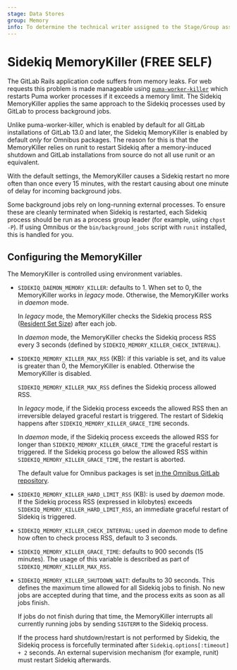 ```yaml
---
stage: Data Stores
group: Memory
info: To determine the technical writer assigned to the Stage/Group associated with this page, see https://about.gitlab.com/handbook/engineering/ux/technical-writing/#assignments
---
```


# Sidekiq MemoryKiller **(FREE SELF)**

The GitLab Rails application code suffers from memory leaks. For web requests
this problem is made manageable using
[`puma-worker-killer`](https://github.com/schneems/puma_worker_killer) which
restarts Puma worker processes if it exceeds a memory limit. The Sidekiq
MemoryKiller applies the same approach to the Sidekiq processes used by GitLab
to process background jobs.

Unlike puma-worker-killer, which is enabled by default for all GitLab
installations of GitLab 13.0 and later, the Sidekiq MemoryKiller is enabled by default
_only_ for Omnibus packages. The reason for this is that the MemoryKiller
relies on runit to restart Sidekiq after a memory-induced shutdown and GitLab
installations from source do not all use runit or an equivalent.

With the default settings, the MemoryKiller causes a Sidekiq restart no
more often than once every 15 minutes, with the restart causing about one
minute of delay for incoming background jobs.

Some background jobs rely on long-running external processes. To ensure these
are cleanly terminated when Sidekiq is restarted, each Sidekiq process should be
run as a process group leader (for example, using `chpst -P`). If using Omnibus or the
`bin/background_jobs` script with `runit` installed, this is handled for you.

## Configuring the MemoryKiller

The MemoryKiller is controlled using environment variables.

- `SIDEKIQ_DAEMON_MEMORY_KILLER`: defaults to 1. When set to 0, the MemoryKiller
  works in _legacy_ mode. Otherwise, the MemoryKiller works in _daemon_ mode.

  In _legacy_ mode, the MemoryKiller checks the Sidekiq process RSS
  ([Resident Set Size](https://github.com/mperham/sidekiq/wiki/Memory#rss))
  after each job.

  In _daemon_ mode, the MemoryKiller checks the Sidekiq process RSS every 3 seconds
  (defined by `SIDEKIQ_MEMORY_KILLER_CHECK_INTERVAL`).

- `SIDEKIQ_MEMORY_KILLER_MAX_RSS` (KB): if this variable is set, and its value is greater
  than 0, the MemoryKiller is enabled. Otherwise the MemoryKiller is disabled.

  `SIDEKIQ_MEMORY_KILLER_MAX_RSS` defines the Sidekiq process allowed RSS.

  In _legacy_ mode, if the Sidekiq process exceeds the allowed RSS then an irreversible
  delayed graceful restart is triggered. The restart of Sidekiq happens
  after `SIDEKIQ_MEMORY_KILLER_GRACE_TIME` seconds.

  In _daemon_ mode, if the Sidekiq process exceeds the allowed RSS for longer than
  `SIDEKIQ_MEMORY_KILLER_GRACE_TIME` the graceful restart is triggered. If the
  Sidekiq process go below the allowed RSS within `SIDEKIQ_MEMORY_KILLER_GRACE_TIME`,
  the restart is aborted.

  The default value for Omnibus packages is set
  [in the Omnibus GitLab
  repository](https://gitlab.com/gitlab-org/omnibus-gitlab/blob/master/files/gitlab-cookbooks/gitlab/attributes/default.rb).

- `SIDEKIQ_MEMORY_KILLER_HARD_LIMIT_RSS` (KB): is used by _daemon_ mode. If the Sidekiq
  process RSS (expressed in kilobytes) exceeds `SIDEKIQ_MEMORY_KILLER_HARD_LIMIT_RSS`,
  an immediate graceful restart of Sidekiq is triggered.

- `SIDEKIQ_MEMORY_KILLER_CHECK_INTERVAL`: used in _daemon_ mode to define how
  often to check process RSS, default to 3 seconds.

- `SIDEKIQ_MEMORY_KILLER_GRACE_TIME`: defaults to 900 seconds (15 minutes).
  The usage of this variable is described as part of `SIDEKIQ_MEMORY_KILLER_MAX_RSS`.

- `SIDEKIQ_MEMORY_KILLER_SHUTDOWN_WAIT`: defaults to 30 seconds. This defines the
  maximum time allowed for all Sidekiq jobs to finish. No new jobs are accepted
  during that time, and the process exits as soon as all jobs finish.

  If jobs do not finish during that time, the MemoryKiller interrupts all currently
  running jobs by sending `SIGTERM` to the Sidekiq process.

  If the process hard shutdown/restart is not performed by Sidekiq,
  the Sidekiq process is forcefully terminated after
  `Sidekiq.options[:timeout] + 2` seconds. An external supervision mechanism
  (for example, runit) must restart Sidekiq afterwards.
